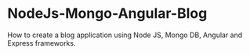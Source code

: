# NodeJs-Mongo-Angular-Blog
How to create a blog application using Node JS, Mongo DB, Angular and Express frameworks.

